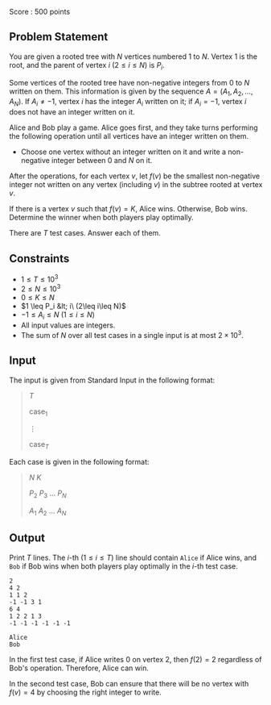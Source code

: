 Score : $500$ points

## Problem Statement

You are given a rooted tree with $N$ vertices numbered $1$ to $N$. Vertex $1$ is the root, and the parent of vertex $i\ (2\leq i \leq N)$ is $P_i$.

Some vertices of the rooted tree have non-negative integers from $0$ to $N$ written on them. This information is given by the sequence $A=(A_1,A_2,\ldots,A_N)$. If $A_i \neq -1$, vertex $i$ has the integer $A_i$ written on it; if $A_i=-1$, vertex $i$ does not have an integer written on it.

Alice and Bob play a game. Alice goes first, and they take turns performing the following operation until all vertices have an integer written on them.

- Choose one vertex without an integer written on it and write a non-negative integer between $0$ and $N$ on it.

After the operations, for each vertex $v$, let $f(v)$ be the smallest non-negative integer not written on any vertex (including $v$) in the subtree rooted at vertex $v$.

If there is a vertex $v$ such that $f(v) = K$, Alice wins. Otherwise, Bob wins. Determine the winner when both players play optimally.

There are $T$ test cases. Answer each of them.

## Constraints

- $1 \leq T \leq 10^3$
- $2 \leq N \leq 10^3$
- $0 \leq K \leq N$
- $1 \leq P_i &lt; i\ (2\leq i\leq N)$
- $-1 \leq A_i \leq N\ (1\leq i\leq N)$
- All input values are integers.
- The sum of $N$ over all test cases in a single input is at most $2\times 10^3$.

## Input

The input is given from Standard Input in the following format:

> $T$
> 
> $\mathrm{case}_1$
> 
> $\vdots$
> 
> $\mathrm{case}_T$

Each case is given in the following format:

> $N$ $K$
> 
> $P_2$ $P_3$ $\ldots$ $P_N$
> 
> $A_1$ $A_2$ $\ldots$ $A_N$

## Output

Print $T$ lines. The $i$-th $(1\leq i \leq T)$ line should contain `Alice` if Alice wins, and `Bob` if Bob wins when both players play optimally in the $i$-th test case.

```input1
2
4 2
1 1 2
-1 -1 3 1
6 4
1 2 2 1 3
-1 -1 -1 -1 -1 -1
```

```output1
Alice
Bob
```

In the first test case, if Alice writes $0$ on vertex $2$, then $f(2) = 2$ regardless of Bob's operation. Therefore, Alice can win.

In the second test case, Bob can ensure that there will be no vertex with $f(v) = 4$ by choosing the right integer to write.